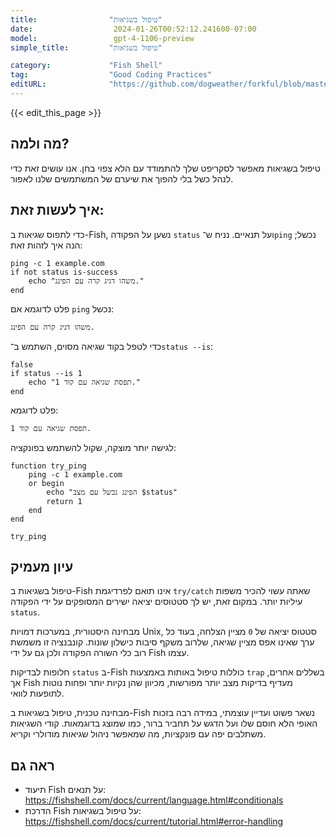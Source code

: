 ```yaml
---
title:                "טיפול בשגיאות"
date:                  2024-01-26T00:52:12.241600-07:00
model:                 gpt-4-1106-preview
simple_title:         "טיפול בשגיאות"

category:             "Fish Shell"
tag:                  "Good Coding Practices"
editURL:              "https://github.com/dogweather/forkful/blob/master/content/he/fish-shell/handling-errors.md"
---
```


{{< edit_this_page >}}

## מה ולמה?
טיפול בשגיאות מאפשר לסקריפט שלך להתמודד עם הלא צפוי בחן. אנו עושים זאת כדי לנהל כשל בלי להפוך את שיערם של המשתמשים שלנו לאפור.

## איך לעשות זאת:
כדי לתפוס שגיאות ב-Fish, נשען על הפקודה `status` ועל תנאיים. נניח ש־`ping` נכשל; הנה איך לזהות זאת:

```fish
ping -c 1 example.com
if not status is-success
    echo "משהו דגיג קרה עם הפינג."
end
```

פלט לדוגמא אם `ping` נכשל:

```
משהו דגיג קרה עם הפינג.
```

כדי לטפל בקוד שגיאה מסוים, השתמש ב־`status --is`:

```fish
false
if status --is 1
    echo "תפסת שגיאה עם קוד 1."
end
```

פלט לדוגמא:
```
תפסת שגיאה עם קוד 1.
```

לגישה יותר מוצקה, שקול להשתמש בפונקציה:

```fish
function try_ping
    ping -c 1 example.com
    or begin
        echo "הפינג נכשל עם מצב $status"
        return 1
    end
end

try_ping
```

## עיון מעמיק
טיפול בשגיאות ב-Fish אינו תואם לפרדיגמת `try/catch` שאתה עשוי להכיר משפות עיליות יותר. במקום זאת, יש לך סטטוסים יציאה ישירים המסופקים על ידי הפקודה `status`.

מבחינה היסטורית, במערכות דמויות Unix, סטטוס יציאה של `0` מציין הצלחה, בעוד כל ערך שאינו אפס מציין שגיאה, שלרוב משקף סיבות כישלון שונות. קונבנציה זו משמשת רוב כלי השורה הפקודה ולכן גם על ידי Fish עצמו.

חלופות לבדיקות `status` ב-Fish כוללות טיפול באותות באמצעות `trap` בשללים אחרים, אך Fish מעדיף בדיקות מצב יותר מפורשות, מכיוון שהן נקיות יותר ופחות נוטות לתופעות לוואי.

מבחינה טכנית, טיפול בשגיאות ב-Fish נשאר פשוט ועדיין עוצמתי, במידה רבה בזכות האופי הלא חוסם שלו ועל הדגש על תחביר ברור, כמו שמוצג בדוגמאות. קודי השגיאות משתלבים יפה עם פונקציות, מה שמאפשר ניהול שגיאות מודולרי וקריא.

## ראה גם
- תיעוד Fish על תנאים: https://fishshell.com/docs/current/language.html#conditionals
- הדרכת Fish על טיפול בשגיאות: https://fishshell.com/docs/current/tutorial.html#error-handling

